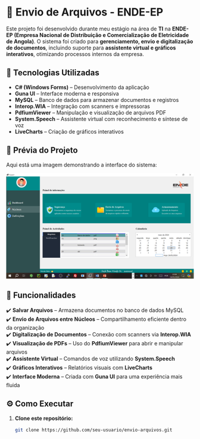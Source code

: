 # 📂 Envio de Arquivos - ENDE-EP  

Este projeto foi desenvolvido durante meu estágio na área de **TI** na **ENDE-EP (Empresa Nacional de Distribuição e Comercialização de Eletricidade de Angola)**. O sistema foi criado para **gerenciamento, envio e digitalização de documentos**, incluindo suporte para **assistente virtual e gráficos interativos**, otimizando processos internos da empresa.  

## 🚀 Tecnologias Utilizadas  
- **C# (Windows Forms)** – Desenvolvimento da aplicação  
- **Guna UI** – Interface moderna e responsiva  
- **MySQL** – Banco de dados para armazenar documentos e registros  
- **Interop.WIA** – Integração com scanners e impressoras  
- **PdfiumViewer** – Manipulação e visualização de arquivos PDF  
- **System.Speech** – Assistente virtual com reconhecimento e síntese de voz  
- **LiveCharts** – Criação de gráficos interativos  

## 📸 Prévia do Projeto  
Aqui está uma imagem demonstrando a interface do sistema:  

![Prévia do Projeto](previa.png)  

## 🔧 Funcionalidades  
✔️ **Salvar Arquivos** – Armazena documentos no banco de dados MySQL  
✔️ **Envio de Arquivos entre Núcleos** – Compartilhamento eficiente dentro da organização  
✔️ **Digitalização de Documentos** – Conexão com scanners via **Interop.WIA**  
✔️ **Visualização de PDFs** – Uso do **PdfiumViewer** para abrir e manipular arquivos  
✔️ **Assistente Virtual** – Comandos de voz utilizando **System.Speech**  
✔️ **Gráficos Interativos** – Relatórios visuais com **LiveCharts**  
✔️ **Interface Moderna** – Criada com **Guna UI** para uma experiência mais fluida  

## ⚙️ Como Executar  
1. **Clone este repositório:**  
   ```sh
   git clone https://github.com/seu-usuario/envio-arquivos.git

